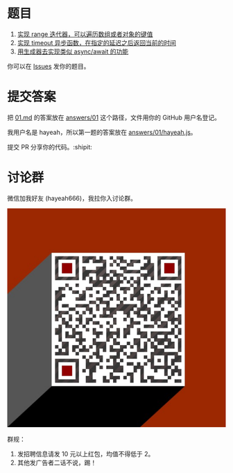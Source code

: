 # 题目

1. [实现 range 迭代器，可以遍历数组或者对象的键值](problems/01.md)
1. [实现 timeout 异步函数，在指定的延迟之后返回当前的时间](problems/02.md)
1. [用生成器去实现类似 async/await 的功能](problems/03.md)

你可以在 [Issues](https://github.com/hayeah/js-gym/issues) 发你的题目。

# 提交答案

把 [01.md](problems/01.md) 的答案放在 [answers/01](answers/01) 这个路径，文件用你的 GitHub 用户名登记。

我用户名是 hayeah，所以第一题的答案放在 [answers/01/hayeah.js](answers/01/hayeah.js)。

提交 PR 分享你的代码。:shipit:

# 讨论群

微信加我好友 (hayeah666)，我拉你入讨论群。

![hayeah666](hayeah666.png)

群规：

1. 发招聘信息请发 10 元以上红包，均值不得低于 2。
2. 其他发广告者二话不说，踢！
